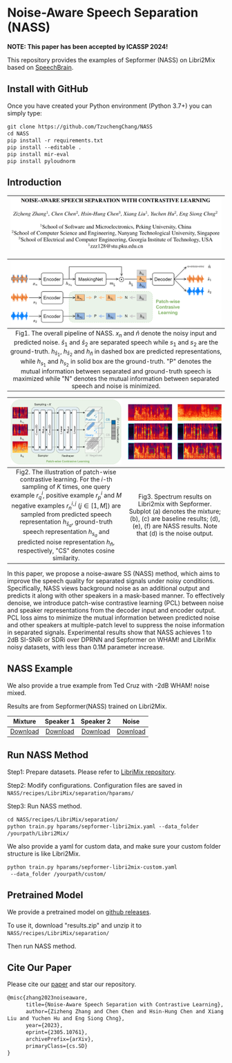 # Noise-Aware Speech Separation (NASS)

**NOTE: This paper has been accepted by ICASSP 2024!**

This repository provides the examples of Sepformer (NASS) on Libri2Mix based on [SpeechBrain](https://github.com/speechbrain/speechbrain).

## Install with GitHub

Once you have created your Python environment (Python 3.7+) you can simply type:

```shell
git clone https://github.com/TzuchengChang/NASS
cd NASS
pip install -r requirements.txt
pip install --editable .
pip install mir-eval
pip install pyloudnorm
```

## Introduction

| ![Image 1](https://github.com/TzuchengChang/NASS/blob/main/resources/figure1.png) |
| :----------------------------------------------------------: |

| ![Image 2](https://github.com/TzuchengChang/NASS/blob/main/resources/figure.png) |
| :----------------------------------------------------------: |
| Fig1. The overall pipeline of NASS. $x_n$ and $\hat n$ denote the noisy input and predicted noise. $\hat{s}_1$ and $\hat{s}_2$ are separated speech while $s_1$ and $s_2$ are the ground-truth. $h_{\hat s_1}$, $h_{\hat s_2}$ and $h_{\hat n}$ in dashed box are predicted representations, while $h_{s_1}$ and $h_{s_2}$ in solid box are the ground-truth. "P" denotes the mutual information between separated and ground-truth speech is maximized while "N" denotes the mutual information between separated speech and noise is minimized. |

| <img src="https://github.com/TzuchengChang/NASS/blob/main/resources/figure2.png" alt="Image 3" style="zoom: 25%;" /> | <img src="https://github.com/TzuchengChang/NASS/blob/main/resources/figure3.png" alt="Image 4" style="zoom: 200%;" /> |
| :----------------------------------------------------------: | :----------------------------------------------------------: |
| Fig2.  The illustration of patch-wise contrastive learning. For the $i$-th sampling of $K$ times, one query example $r^i_q$, positive example $r^i_p$ and $M$ negative examples ${r_n^{i,j}}$ ($j \in [1,M]$) are sampled from predicted speech representation $h_{\hat s_a}$, ground-truth speech representation $h_{s_a}$ and predicted noise representation $h_{\hat n}$, respectively, "CS" denotes cosine similarity. | Fig3. Spectrum results on Libri2mix with Sepformer. Subplot (a) denotes the mixture; (b), (c) are baseline results; (d), (e), (f) are NASS results. Note that (d) is the noise output. |

In this paper, we propose a noise-aware SS (NASS) method, which aims to improve the speech quality for separated signals under noisy conditions. Specifically, NASS views background noise as an additional output and predicts it along with other speakers in a mask-based manner. To effectively denoise, we introduce patch-wise contrastive learning (PCL) between noise and speaker representations from the decoder input and encoder output. PCL loss aims to minimize the mutual information between predicted noise and other speakers at multiple-patch level to suppress the noise information in separated signals. Experimental results show that NASS achieves 1 to 2dB SI-SNRi or SDRi over DPRNN and Sepformer on WHAM! and LibriMix noisy datasets, with less than 0.1M parameter increase.

## NASS Example #####

We also provide a true example from Ted Cruz with -2dB WHAM! noise mixed. 

Results are from Sepformer(NASS) trained on Libri2Mix. 

|                           Mixture                            |                          Speaker 1                           |                          Speaker 2                           |                            Noise                             |
| :----------------------------------------------------------: | :----------------------------------------------------------: | :----------------------------------------------------------: | :----------------------------------------------------------: |
| [Download](https://github.com/TzuchengChang/NASS/raw/main/resources/item1_mix.wav) | [Download](https://github.com/TzuchengChang/NASS/raw/main/resources/item1_source1hat.wav) | [Download](https://github.com/TzuchengChang/NASS/raw/main/resources/item1_source2hat.wav) | [Download](https://github.com/TzuchengChang/NASS/raw/main/resources/item1_source3hat.wav) |

## Run NASS Method #####

Step1: Prepare datasets. 
Please refer to [LibriMix repository](https://github.com/JorisCos/LibriMix).

Step2: Modify configurations.
Configuration files are saved in `NASS/recipes/LibriMix/separation/hparams/`

Step3: Run NASS method.

```shell
cd NASS/recipes/LibriMix/separation/
python train.py hparams/sepformer-libri2mix.yaml --data_folder /yourpath/Libri2Mix/
```

We also provide a yaml for custom data, and make sure your custom folder structure is like Libri2Mix.

```shell
python train.py hparams/sepformer-libri2mix-custom.yaml
 --data_folder /yourpath/custom/
```

## Pretrained Model #####

We provide a pretrained model on [github releases](https://github.com/TzuchengChang/NASS/releases/tag/Pretrained_Model).

To use it, download "results.zip" and unzip it to `NASS/recipes/LibriMix/separation/`

Then run NASS method.

## Cite Our Paper #####

Please cite our [paper](https://arxiv.org/abs/2305.10761) and star our repository.

```
@misc{zhang2023noiseaware,
      title={Noise-Aware Speech Separation with Contrastive Learning}, 
      author={Zizheng Zhang and Chen Chen and Hsin-Hung Chen and Xiang Liu and Yuchen Hu and Eng Siong Chng},
      year={2023},
      eprint={2305.10761},
      archivePrefix={arXiv},
      primaryClass={cs.SD}
}
```
